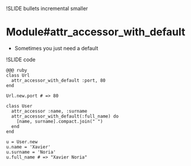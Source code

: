 !SLIDE bullets incremental smaller
# Module#attr\_accessor\_with_default

* Sometimes you just need a default

!SLIDE code

    @@@ ruby
    class Url
      attr_accessor_with_default :port, 80
    end

    Url.new.port # => 80

    class User
      attr_accessor :name, :surname
      attr_accessor_with_default(:full_name) do
        [name, surname].compact.join(" ")
      end
    end

    u = User.new
    u.name = 'Xavier'
    u.surname = 'Noria'
    u.full_name # => "Xavier Noria"
    
